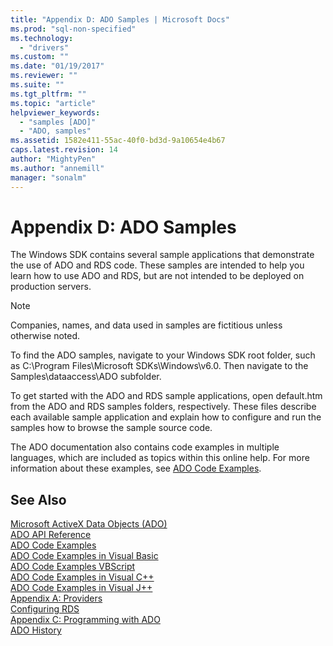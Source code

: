 ```yaml
---
title: "Appendix D: ADO Samples | Microsoft Docs"
ms.prod: "sql-non-specified"
ms.technology:
  - "drivers"
ms.custom: ""
ms.date: "01/19/2017"
ms.reviewer: ""
ms.suite: ""
ms.tgt_pltfrm: ""
ms.topic: "article"
helpviewer_keywords: 
  - "samples [ADO]"
  - "ADO, samples"
ms.assetid: 1582e411-55ac-40f0-bd3d-9a10654e4b67
caps.latest.revision: 14
author: "MightyPen"
ms.author: "annemill"
manager: "sonalm"
---
```

# Appendix D: ADO Samples
The Windows SDK contains several sample applications that demonstrate the use of ADO and RDS code. These samples are intended to help you learn how to use ADO and RDS, but are not intended to be deployed on production servers.  
  
> [!NOTE]
>  Companies, names, and data used in samples are fictitious unless otherwise noted.  
  
 To find the ADO samples, navigate to your Windows SDK root folder, such as C:\Program Files\Microsoft SDKs\Windows\v6.0. Then navigate to the Samples\dataaccess\ADO subfolder.  
  
 To get started with the ADO and RDS sample applications, open default.htm from the ADO and RDS samples folders, respectively. These files describe each available sample application and explain how to configure and run the samples how to browse the sample source code.  
  
 The ADO documentation also contains code examples in multiple languages, which are included as topics within this online help. For more information about these examples, see [ADO Code Examples](../../../ado/reference/ado-api/ado-code-examples.md).  
  
## See Also  
 [Microsoft ActiveX Data Objects (ADO)](../../../ado/microsoft-activex-data-objects-ado.md)   
 [ADO API Reference](../../../ado/reference/ado-api/ado-api-reference.md)   
 [ADO Code Examples](../../../ado/reference/ado-api/ado-code-examples.md)   
 [ADO Code Examples in Visual Basic](../../../ado/reference/ado-api/ado-code-examples-in-visual-basic.md)   
 [ADO Code Examples VBScript](../../../ado/reference/ado-api/ado-code-examples-vbscript.md)   
 [ADO Code Examples in Visual C++](../../../ado/reference/ado-api/ado-code-examples-in-visual-c.md)   
 [ADO Code Examples in Visual J++](../../../ado/reference/ado-api/ado-code-examples-in-visual-j.md)   
 [Appendix A: Providers](../../../ado/guide/appendixes/appendix-a-providers.md)   
 [Configuring RDS](../../../ado/guide/remote-data-service/configuring-rds.md)   
 [Appendix C: Programming with ADO](../../../ado/guide/appendixes/appendix-c-programming-with-ado.md)   
 [ADO History](../../../ado/guide/ado-history.md)